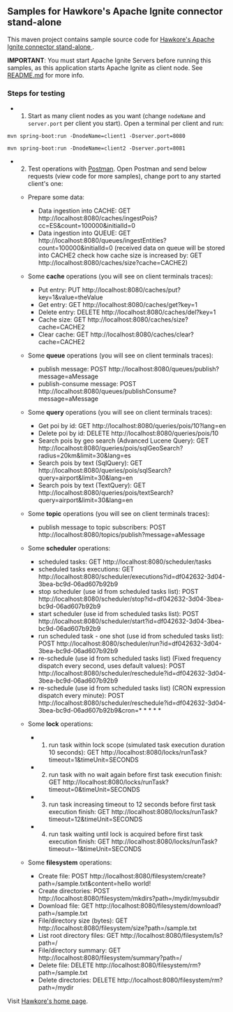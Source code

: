 ## Samples for Hawkore's Apache Ignite connector stand-alone

This maven project contains sample source code for [Hawkore's Apache Ignite connector stand-alone
](https://docs.hawkore.com/private/apache-ignite-connector-standalone).

**IMPORTANT**: You must start Apache Ignite Servers before running this samples, as this application starts Apache Ignite as client node. See [README.md](../ignite-server-node-test/README.md) for more info.

### Steps for testing

- 1. Start as many client nodes as you want (change `nodeName` and `server.port` per client you start). Open a terminal per client and run:

```
mvn spring-boot:run -DnodeName=client1 -Dserver.port=8080
```

```
mvn spring-boot:run -DnodeName=client2 -Dserver.port=8081
```

- 2. Test operations with [Postman](https://www.getpostman.com/apps). Open Postman and send below requests (view code for more samples), change port to any started client's one:

	- Prepare some data:
		- Data ingestion into CACHE: GET http://localhost:8080/caches/ingestPois?cc=ES&count=100000&initialId=0
		- Data ingestion into QUEUE: GET http://localhost:8080/queues/ingestEntities?count=100000&initialId=0 (received data on queue will be stored into CACHE2 check how cache size is increased by: GET http://localhost:8080/caches/size?cache=CACHE2)
		
	- Some **cache** operations (you will see on client terminals traces):
		- Put entry: PUT http://localhost:8080/caches/put?key=1&value=theValue
		- Get entry: GET http://localhost:8080/caches/get?key=1
		- Delete entry: DELETE http://localhost:8080/caches/del?key=1
		- Cache size: GET http://localhost:8080/caches/size?cache=CACHE2
		- Clear cache: GET http://localhost:8080/caches/clear?cache=CACHE2

	- Some **queue** operations (you will see on client terminals traces):
		- publish message: POST http://localhost:8080/queues/publish?message=aMessage
		- publish-consume message: POST http://localhost:8080/queues/publishConsume?message=aMessage
		
	- Some **query** operations (you will see on client terminals traces):
	    - Get poi by id: GET http://localhost:8080/queries/pois/10?lang=en
	    - Delete poi by id: DELETE http://localhost:8080/queries/pois/10
		- Search pois by geo search (Advanced Lucene Query): GET http://localhost:8080/queries/pois/sqlGeoSearch?radius=20km&limit=30&lang=es
		- Search pois by text (SqlQuery): GET http://localhost:8080/queries/pois/sqlSearch?query=airport&limit=30&lang=en
		- Search pois by text (TextQuery): GET http://localhost:8080/queries/pois/textSearch?query=airport&limit=30&lang=en

	- Some **topic** operations (you will see on client terminals traces):
		- publish message to topic subscribers: POST http://localhost:8080/topics/publish?message=aMessage

	- Some **scheduler** operations:
		- scheduled tasks: GET http://localhost:8080/scheduler/tasks
		- scheduled tasks executions: GET http://localhost:8080/scheduler/executions?id=df042632-3d04-3bea-bc9d-06ad607b92b9
		- stop scheduler (use id from scheduled tasks list): POST http://localhost:8080/scheduler/stop?id=df042632-3d04-3bea-bc9d-06ad607b92b9
		- start scheduler (use id from scheduled tasks list): POST http://localhost:8080/scheduler/start?id=df042632-3d04-3bea-bc9d-06ad607b92b9
		- run scheduled task - one shot (use id from scheduled tasks list): POST http://localhost:8080/scheduler/run?id=df042632-3d04-3bea-bc9d-06ad607b92b9
		- re-schedule (use id from scheduled tasks list) (Fixed frequency dispatch every second, uses default values): POST http://localhost:8080/scheduler/reschedule?id=df042632-3d04-3bea-bc9d-06ad607b92b9
		- re-schedule (use id from scheduled tasks list) (CRON expression dispatch every minute): POST http://localhost:8080/scheduler/reschedule?id=df042632-3d04-3bea-bc9d-06ad607b92b9&cron=* * * * *

	- Some **lock** operations:	
		- 1. run task within lock scope (simulated task execution duration 10 seconds): GET http://localhost:8080/locks/runTask?timeout=1&timeUnit=SECONDS					
		- 2. run task with no wait again before first task execution finish: GET http://localhost:8080/locks/runTask?timeout=0&timeUnit=SECONDS	
		- 3. run task increasing timeout to 12 seconds before first task execution finish: GET http://localhost:8080/locks/runTask?timeout=12&timeUnit=SECONDS
		- 4. run task waiting until lock is acquired before first task execution finish: GET http://localhost:8080/locks/runTask?timeout=-1&timeUnit=SECONDS

	- Some **filesystem** operations:	
		- Create file: POST http://localhost:8080/filesystem/create?path=/sample.txt&content=hello world!
		- Create directories: POST http://localhost:8080/filesystem/mkdirs?path=/mydir/mysubdir
		- Download file: GET http://localhost:8080/filesystem/download?path=/sample.txt
		- File/directory size (bytes): GET http://localhost:8080/filesystem/size?path=/sample.txt
		- List root directory files: GET http://localhost:8080/filesystem/ls?path=/
		- File/directory summary: GET http://localhost:8080/filesystem/summary?path=/
		- Delete file: DELETE http://localhost:8080/filesystem/rm?path=/sample.txt
		- Delete directories: DELETE http://localhost:8080/filesystem/rm?path=/mydir

		
				
Visit [Hawkore's home page](https://www.hawkore.com).